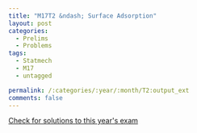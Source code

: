 ```yaml
---
title: "M17T2 &ndash; Surface Adsorption"
layout: post
categories:
  - Prelims
  - Problems
tags:
  - Statmech
  - M17
  - untagged

permalink: /:categories/:year/:month/T2:output_ext
comments: false
---
```

<object data="2017M2T.pdf" type="application/pdf" width="100%" height="500"></object>
<div class="message"><a href='https://princetonprelim.com/prelim/39/'>Check for solutions to this year's exam</a></div>